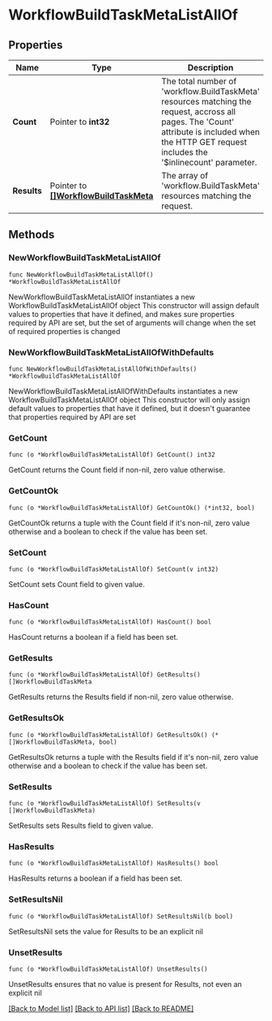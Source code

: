 # WorkflowBuildTaskMetaListAllOf

## Properties

Name | Type | Description | Notes
------------ | ------------- | ------------- | -------------
**Count** | Pointer to **int32** | The total number of &#39;workflow.BuildTaskMeta&#39; resources matching the request, accross all pages. The &#39;Count&#39; attribute is included when the HTTP GET request includes the &#39;$inlinecount&#39; parameter. | [optional] 
**Results** | Pointer to [**[]WorkflowBuildTaskMeta**](WorkflowBuildTaskMeta.md) | The array of &#39;workflow.BuildTaskMeta&#39; resources matching the request. | [optional] 

## Methods

### NewWorkflowBuildTaskMetaListAllOf

`func NewWorkflowBuildTaskMetaListAllOf() *WorkflowBuildTaskMetaListAllOf`

NewWorkflowBuildTaskMetaListAllOf instantiates a new WorkflowBuildTaskMetaListAllOf object
This constructor will assign default values to properties that have it defined,
and makes sure properties required by API are set, but the set of arguments
will change when the set of required properties is changed

### NewWorkflowBuildTaskMetaListAllOfWithDefaults

`func NewWorkflowBuildTaskMetaListAllOfWithDefaults() *WorkflowBuildTaskMetaListAllOf`

NewWorkflowBuildTaskMetaListAllOfWithDefaults instantiates a new WorkflowBuildTaskMetaListAllOf object
This constructor will only assign default values to properties that have it defined,
but it doesn't guarantee that properties required by API are set

### GetCount

`func (o *WorkflowBuildTaskMetaListAllOf) GetCount() int32`

GetCount returns the Count field if non-nil, zero value otherwise.

### GetCountOk

`func (o *WorkflowBuildTaskMetaListAllOf) GetCountOk() (*int32, bool)`

GetCountOk returns a tuple with the Count field if it's non-nil, zero value otherwise
and a boolean to check if the value has been set.

### SetCount

`func (o *WorkflowBuildTaskMetaListAllOf) SetCount(v int32)`

SetCount sets Count field to given value.

### HasCount

`func (o *WorkflowBuildTaskMetaListAllOf) HasCount() bool`

HasCount returns a boolean if a field has been set.

### GetResults

`func (o *WorkflowBuildTaskMetaListAllOf) GetResults() []WorkflowBuildTaskMeta`

GetResults returns the Results field if non-nil, zero value otherwise.

### GetResultsOk

`func (o *WorkflowBuildTaskMetaListAllOf) GetResultsOk() (*[]WorkflowBuildTaskMeta, bool)`

GetResultsOk returns a tuple with the Results field if it's non-nil, zero value otherwise
and a boolean to check if the value has been set.

### SetResults

`func (o *WorkflowBuildTaskMetaListAllOf) SetResults(v []WorkflowBuildTaskMeta)`

SetResults sets Results field to given value.

### HasResults

`func (o *WorkflowBuildTaskMetaListAllOf) HasResults() bool`

HasResults returns a boolean if a field has been set.

### SetResultsNil

`func (o *WorkflowBuildTaskMetaListAllOf) SetResultsNil(b bool)`

 SetResultsNil sets the value for Results to be an explicit nil

### UnsetResults
`func (o *WorkflowBuildTaskMetaListAllOf) UnsetResults()`

UnsetResults ensures that no value is present for Results, not even an explicit nil

[[Back to Model list]](../README.md#documentation-for-models) [[Back to API list]](../README.md#documentation-for-api-endpoints) [[Back to README]](../README.md)


